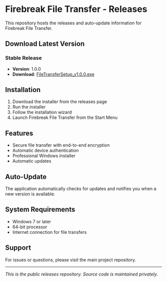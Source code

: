 # Firebreak File Transfer - Releases

This repository hosts the releases and auto-update information for Firebreak File Transfer.

## Download Latest Version

### Stable Release
- **Version**: 1.0.0
- **Download**: [FileTransferSetup_v1.0.0.exe](https://github.com/JamesKibrick/firebreak-releases/releases/latest)

## Installation

1. Download the installer from the releases page
2. Run the installer
3. Follow the installation wizard
4. Launch Firebreak File Transfer from the Start Menu

## Features

- Secure file transfer with end-to-end encryption
- Automatic device authentication
- Professional Windows installer
- Automatic updates

## Auto-Update

The application automatically checks for updates and notifies you when a new version is available.

## System Requirements

- Windows 7 or later
- 64-bit processor
- Internet connection for file transfers

## Support

For issues or questions, please visit the main project repository.

---

*This is the public releases repository. Source code is maintained privately.*